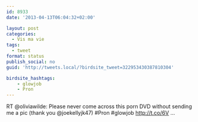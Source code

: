 ```yaml
---
id: 8933
date: '2013-04-13T06:04:32+02:00'

layout: post
categories:
  - Vis ma vie
tags:
  - tweet
format: status
publish_social: no
guid: 'http://tweets.local/?birdsite_tweet=322953430387810304'

birdsite_hashtags:
    - glowjob
    - Pron
---
```


RT @oliviawilde: Please never come across this porn DVD without sending me a pic (thank you @joekellyjk47) #Pron #glowjob http://t.co/6V …